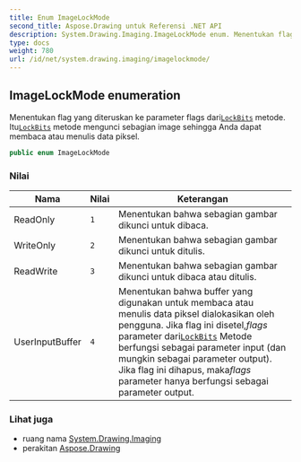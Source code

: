 ```yaml
---
title: Enum ImageLockMode
second_title: Aspose.Drawing untuk Referensi .NET API
description: System.Drawing.Imaging.ImageLockMode enum. Menentukan flag yang diteruskan ke parameter flags dariLockBits metode. ItuLockBits metode mengunci sebagian image sehingga Anda dapat membaca atau menulis data piksel.
type: docs
weight: 780
url: /id/net/system.drawing.imaging/imagelockmode/
---
```

## ImageLockMode enumeration

Menentukan flag yang diteruskan ke parameter flags dari[`LockBits`](../../system.drawing/bitmap/lockbits/) metode. Itu[`LockBits`](../../system.drawing/bitmap/lockbits/) metode mengunci sebagian image sehingga Anda dapat membaca atau menulis data piksel.

```csharp
public enum ImageLockMode
```

### Nilai

| Nama | Nilai | Keterangan |
| --- | --- | --- |
| ReadOnly | `1` | Menentukan bahwa sebagian gambar dikunci untuk dibaca. |
| WriteOnly | `2` | Menentukan bahwa sebagian gambar dikunci untuk ditulis. |
| ReadWrite | `3` | Menentukan bahwa sebagian gambar dikunci untuk dibaca atau ditulis. |
| UserInputBuffer | `4` | Menentukan bahwa buffer yang digunakan untuk membaca atau menulis data piksel dialokasikan oleh pengguna. Jika flag ini disetel,*flags* parameter dari[`LockBits`](../../system.drawing/bitmap/lockbits/) Metode berfungsi sebagai parameter input (dan mungkin sebagai parameter output). Jika flag ini dihapus, maka*flags* parameter hanya berfungsi sebagai parameter output. |

### Lihat juga

* ruang nama [System.Drawing.Imaging](../../system.drawing.imaging/)
* perakitan [Aspose.Drawing](../../)


